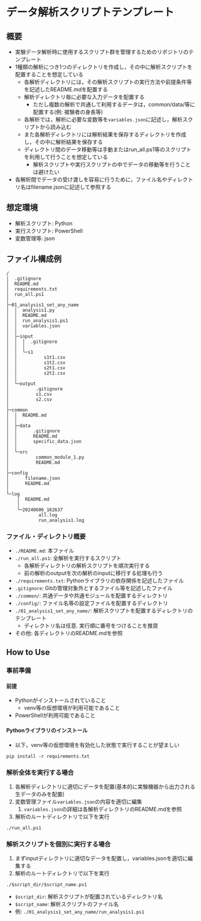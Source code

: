# データ解析スクリプトテンプレート

## 概要

* 実験データ解析時に使用するスクリプト群を管理するためのリポジトリのテンプレート
* 1種類の解析につき1つのディレクトリを作成し，その中に解析スクリプトを配置することを想定している
    * 各解析ディレクトリには，その解析スクリプトの実行方法や前提条件等を記述したREADME.mdを配置する
    * 解析ディレクトリ毎に必要な入力データを配置する
        * ただし複数の解析で共通して利用するデータは，common/data/等に配置する(例: 被験者の身長等)
    * 各解析では，解析に必要な変数等を`variables.json`に記述し，解析スクリプトから読み込む
    * また各解析ディレクトリには解析結果を保存するディレクトリを作成し，その中に解析結果を保存する
    * ディレクトリ間のデータ移動等は手動またはrun_all.ps1等のスクリプトを利用して行うことを想定している
        * 解析スクリプトや実行スクリプトの中でデータの移動等を行うことは避けたい
* 各解析間でデータの受け渡しを容易に行うために，ファイル名やディレクトリ名はfilename.jsonに記述して参照する

## 想定環境

* 解析スクリプト: Python
* 実行スクリプト: PowerShell
* 変数管理等: json

## ファイル構成例

```plaintext
/
│  .gitignore
│  README.md
│  requirements.txt
│  run_all.ps1
│
├─01_analysis1_set_any_name
│  │  analysis1.py
│  │  README.md
│  │  run_analysis1.ps1
│  │  variables.json
│  │
│  ├─input
│  │  │  .gitignore
│  │  │
│  │  └─s1
│  │          s1t1.csv
│  │          s1t2.csv
│  │          s2t1.csv
│  │          s2t2.csv
│  │
│  └─output
│          .gitignore
│          s1.csv
│          s2.csv
│
├─common
│  │  README.md
│  │
│  ├─data
│  │      .gitignore
│  │      README.md
│  │      specific_data.json
│  │
│  └─src
│          common_module_1.py
│          README.md
│
├─config
│      filename.json
│      README.md
│
└─log
    │  README.md
    │
    └─20240606_162637
            all.log
            run_analysis1.log

```

### ファイル・ディレクトリ概要

* `./README.md`: 本ファイル
* `./run_all.ps1`: 全解析を実行するスクリプト
    * 各解析ディレクトリの解析スクリプトを順次実行する
    * 前の解析のoutputを次の解析のinputに移行する処理も行う
* `./requirements.txt`: Pythonライブラリの依存関係を記述したファイル
* `.gitignore`: Gitの管理対象外とするファイル等を記述したファイル
* `./common/`: 共通データや共通モジュールを配置するディレクトリ
* `./config/`: ファイル名等の設定ファイルを配置するディレクトリ
* `./01_analysis1_set_any_name/`: 解析スクリプトを配置するディレクトリのテンプレート
    * ディレクトリ名は任意. 実行順に番号をつけることを推奨
* その他: 各ディレクトリのREADME.mdを参照

## How to Use

### 事前準備

#### 前提

* Pythonがインストールされていること
    * venv等の仮想環境が利用可能であること
* PowerShellが利用可能であること

#### Pythonライブラリのインストール

* 以下，venv等の仮想環境を有効化した状態で実行することが望ましい

```shell
pip install -r requirements.txt
```

### 解析全体を実行する場合

1. 各解析ディレクトリに適切にデータを配置(基本的に実験機器から出力される生データのみを配置)
1. 変数管理ファイル`variables.json`の内容を適切に編集
   1. `variables.json`の詳細は各解析ディレクトリのREADME.mdを参照
1. 解析のルートディレクトリで以下を実行

```shell
./run_all.ps1
```

### 解析スクリプトを個別に実行する場合

1. まずinputディレクトリに適切なデータを配置し，variables.jsonを適切に編集する
1. 解析のルートディレクトリで以下を実行

```shell
./$script_dir/$script_name.ps1
```

* `$script_dir`: 解析スクリプトが配置されているディレクトリ名
* `$script_name`: 解析スクリプトのファイル名
* 例: `./01_analysis1_set_any_name/run_analysis1.ps1`
